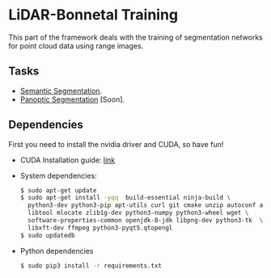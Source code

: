 # LiDAR-Bonnetal Training

This part of the framework deals with the training of segmentation networks for point cloud data using range images.

## Tasks

- [Semantic Segmentation](tasks/semantic).
- [Panoptic Segmentation](tasks/panoptic) \[Soon\].

## Dependencies

First you need to install the nvidia driver and CUDA, so have fun!

- CUDA Installation guide: [link](https://docs.nvidia.com/cuda/cuda-installation-guide-linux/index.html)

- System dependencies:

  ```sh
  $ sudo apt-get update 
  $ sudo apt-get install -yqq  build-essential ninja-build \
    python3-dev python3-pip apt-utils curl git cmake unzip autoconf autogen \
    libtool mlocate zlib1g-dev python3-numpy python3-wheel wget \
    software-properties-common openjdk-8-jdk libpng-dev python3-tk  \
    libxft-dev ffmpeg python3-pyqt5.qtopengl
  $ sudo updatedb
  ```

- Python dependencies

  ```sh
  $ sudo pip3 install -r requirements.txt
  ```